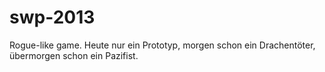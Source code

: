 swp-2013
========

Rogue-like game. Heute nur ein Prototyp, morgen schon ein Drachentöter, übermorgen schon ein Pazifist.

